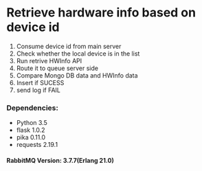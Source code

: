 # Retrieve hardware info based on device id

1. Consume device id from main server
2. Check whether the local device is in the list
3. Run retrive HWInfo API
4. Route it to queue server side
5. Compare Mongo DB data and HWInfo data 
6. Insert if SUCESS
7. send log if FAIL 


### **Dependencies:**

* Python 3.5
* flask 1.0.2
* pika 0.11.0
* requests 2.19.1

#### RabbitMQ Version: 3.7.7(Erlang 21.0)
